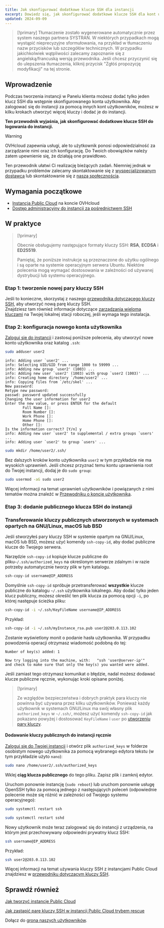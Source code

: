 ```yaml
---
title: Jak skonfigurować dodatkowe klucze SSH dla instancji
excerpt: Dowiedz się, jak skonfigurować dodatkowe klucze SSH dla kont użytkowników i dodać je do instancji Public Cloud
updated: 2024-09-09
---
```


> [!primary]
> Tłumaczenie zostało wygenerowane automatycznie przez system naszego partnera SYSTRAN. W niektórych przypadkach mogą wystąpić nieprecyzyjne sformułowania, na przykład w tłumaczeniu nazw przycisków lub szczegółów technicznych. W przypadku jakichkolwiek wątpliwości zalecamy zapoznanie się z angielską/francuską wersją przewodnika. Jeśli chcesz przyczynić się do ulepszenia tłumaczenia, kliknij przycisk "Zgłóś propozycję modyfikacji" na tej stronie.
> 


## Wprowadzenie

Podczas tworzenia instancji w Panelu klienta możesz dodać tylko jeden klucz SSH dla wstępnie skonfigurowanego konta użytkownika. Aby zalogować się do instancji za pomocą innych kont użytkowników, możesz w kilku krokach utworzyć więcej kluczy i dodać je do instancji.

**Ten przewodnik wyjaśnia, jak skonfigurować dodatkowe klucze SSH do logowania do instancji.**

> [!warning]
> OVHcloud zapewnia usługi, ale to użytkownik ponosi odpowiedzialność za zarządzanie nimi oraz ich konfigurację. Do Twoich obowiązków należy zatem upewnienie się, że działają one prawidłowo.
>
> Ten przewodnik ułatwi Ci realizację bieżących zadań. Niemniej jednak w przypadku problemów zalecamy skontaktowanie się z [wyspecjalizowanym dostawcą](/links/partner) lub skontaktowanie się z [naszą społecznością](/links/community).
>

## Wymagania początkowe

- [Instancja Public Cloud](/links/public-cloud/public-cloud) na koncie OVHcloud
- [Dostęp administracyjny do instancji za pośrednictwem SSH](/pages/public_cloud/compute/creating-ssh-keys-pci#login-linux)

## W praktyce

> [!primary]
>
> Obecnie obsługujemy następujące formaty kluczy SSH: **RSA**, **ECDSA** i **ED25519**.
>
> Pamiętaj, że poniższe instrukcje są przeznaczone do użytku ogólnego i są oparte na systemie operacyjnym serwera Ubuntu. Niektóre polecenia mogą wymagać dostosowania w zależności od używanej dystrybucji lub systemu operacyjnego.
>

### Etap 1: tworzenie nowej pary kluczy SSH

Jeśli to konieczne, skorzystaj z naszego [przewodnika dotyczącego kluczy SSH](/pages/public_cloud/compute/creating-ssh-keys-pci), aby utworzyć nową parę kluczy SSH.  
Znajdziesz tam również informacje dotyczące [zarządzania wieloma kluczami](/pages/public_cloud/compute/creating-ssh-keys-pci#create-ssh-key) na Twojej lokalnej stacji roboczej, jeśli wymaga tego instalacja.

### Etap 2: konfiguracja nowego konta użytkownika

[Zaloguj się do instancji](/pages/public_cloud/compute/public-cloud-first-steps#connect-instance) i zastosuj poniższe polecenia, aby utworzyć nowe konto użytkownika oraz katalog `.ssh`:


```bash
sudo adduser user2
```

```console
info: Adding user `user2' ...
info: Selecting UID/GID from range 1000 to 59999 ...
info: Adding new group `user2' (1003) ...
info: Adding new user `user2' (1003) with group `user2 (1003)' ...
info: Creating home directory `/home/user2' ...
info: Copying files from `/etc/skel' ...
New password: 
Retype new password:
passwd: password updated successfully
Changing the user information for user2
Enter the new value, or press ENTER for the default
        Full Name []:
        Room Number []:
        Work Phone []: 
        Home Phone []: 
        Other []: 
Is the information correct? [Y/n] y
info: Adding new user `user2' to supplemental / extra groups `users' ...
info: Adding user `user2' to group `users' ...
```

```bash
sudo mkdir /home/user2/.ssh/
```

Bez dalszych kroków konto użytkownika `user2` w tym przykładzie nie ma wysokich uprawnień. Jeśli chcesz przyznać temu kontu uprawnienia root do Twojej instancji, dodaj je do `sudo group`:

```bash
sudo usermod -aG sudo user2
```

Więcej informacji na temat uprawnień użytkowników i powiązanych z nimi tematów można znaleźć w [Przewodniku o koncie użytkownika](/pages/bare_metal_cloud/dedicated_servers/changing_root_password_linux_ds).

### Etap 3: dodanie publicznego klucza SSH do instancji

### Transferowanie kluczy publicznych utworzonych w systemach opartych na GNU/Linux, macOS lub BSD

Jeśli stworzyłeś pary kluczy SSH w systemie opartym na GNU/Linux, macOS lub BSD, możesz użyć komendy `ssh-copy-id`, aby dodać publiczne klucze do Twojego serwera.

Narzędzie `ssh-copy-id` kopiuje klucze publiczne do pliku`~/.ssh/authorized_keys` na określonym serwerze zdalnym i w razie potrzeby automatycznie tworzy plik w tym katalogu.

```bash
ssh-copy-id username@IP_ADDRESS
```

Domyślnie `ssh-copy-id` spróbuje przetransferować **wszystkie** klucze publiczne do katalogu `~/.ssh` użytkownika lokalnego. Aby dodać tylko jeden klucz publiczny, możesz określić ten plik klucza za pomocą opcji `-i`, po której następuje ścieżka pliku:

```bash
ssh-copy-id -i ~/.ssh/KeyFileName username@IP_ADDRESS
```

Przykład:

```bash
ssh-copy-id -i ~/.ssh/myInstance_rsa.pub user2@203.0.113.102
```

Zostanie wyświetlony monit o podanie hasła użytkownika. W przypadku powodzenia operacji otrzymasz wiadomość podobną do tej:

```console
Number of key(s) added: 1

Now try logging into the machine, with:   "ssh 'user@server-ip'"
and check to make sure that only the key(s) you wanted were added.
```

Jeśli zamiast tego otrzymasz komunikat o błędzie, nadal możesz dodawać klucze publiczne ręcznie, wykonując kroki opisane poniżej.

> [!primary]
>
> Ze względów bezpieczeństwa i dobrych praktyk para kluczy nie powinna być używana przez kilku użytkowników. Ponieważ każdy użytkownik w systemach GNU/Linux ma swój własny plik `authorized_keys` w `~/.ssh/`, możesz użyć komendy `ssh-copy-id` jak pokazano powyżej i dostosować `KeyFileName` i `user` po [utworzeniu pary kluczy](/pages/public_cloud/compute/creating-ssh-keys-pci#create-ssh-key).
>

#### Dodawanie kluczy publicznych do instancji ręcznie

[Zaloguj się do Twojej instancji](/pages/public_cloud/compute/public-cloud-first-steps#connect-instance) i otwórz plik `authorized_keys` w folderze osobistym nowego użytkownika za pomocą wybranego edytora tekstu (w tym przykładzie użyto `nano`):

```bash
sudo nano /home/user2/.ssh/authorized_keys
```

Wklej **ciąg klucza publicznego** do tego pliku. Zapisz plik i zamknij edytor.

Uruchom ponownie instancję (`sudo reboot`) lub uruchom ponownie usługę OpenSSH tylko za pomocą jednego z następujących poleceń (odpowiednie polecenie może się różnić w zależności od Twojego systemu operacyjnego):

```bash
sudo systemctl restart ssh
```

```bash
sudo systemctl restart sshd
```

Nowy użytkownik może teraz zalogować się do instancji z urządzenia, na którym jest przechowywany odpowiedni prywatny klucz SSH:

```bash
ssh username@IP_ADDRESS
```

Przykład:

```bash
ssh user2@203.0.113.102
```

Więcej informacji na temat używania kluczy SSH z instancjami Public Cloud znajdziesz w [przewodniku dotyczącym kluczy SSH](/pages/public_cloud/compute/creating-ssh-keys-pci).

## Sprawdź również

[Jak tworzyć instancje Public Cloud](/pages/public_cloud/compute/public-cloud-first-steps)

[Jak zastąpić parę kluczy SSH w instancji Public Cloud trybem rescue](/pages/public_cloud/compute/replacing_lost_ssh_key)

Dołącz do [grona naszych użytkowników](/links/community).